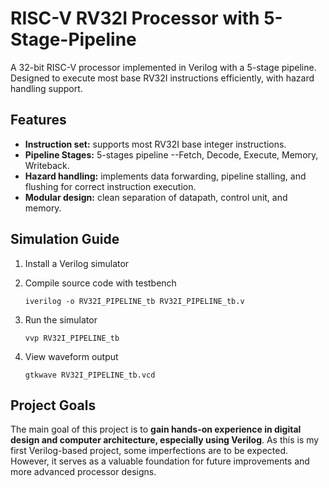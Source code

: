 # **RISC-V RV32I Processor with 5-Stage-Pipeline** 
A 32-bit RISC-V processor implemented in Verilog with a 5-stage pipeline. Designed to execute most base RV32I instructions efficiently, with hazard handling support.  

## **Features**
* **Instruction set:** supports most RV32I base integer instructions.  
* **Pipeline Stages:** 5-stages pipeline --Fetch, Decode, Execute, Memory, Writeback.  
* **Hazard handling:** implements data forwarding, pipeline stalling, and flushing for correct instruction execution.  
* **Modular design:** clean separation of datapath, control unit, and memory.  

## **Simulation Guide**   
1. Install a Verilog simulator  
2. Compile source code with testbench  
   ```
   iverilog -o RV32I_PIPELINE_tb RV32I_PIPELINE_tb.v
   ```
   
3. Run the simulator  
   ```
   vvp RV32I_PIPELINE_tb
   ```
5. View waveform output  
   ```
   gtkwave RV32I_PIPELINE_tb.vcd
   ```
   
## **Project Goals**  
The main goal of this project is to **gain hands-on experience in digital design and computer architecture, especially using Verilog**. As this is my first Verilog-based project, some imperfections are to be expected. However, it serves as a valuable foundation for future improvements and more advanced processor designs.

 






